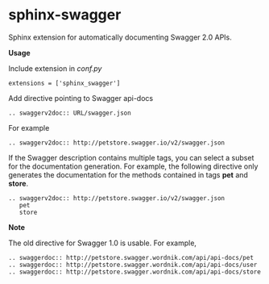 # sphinx-swagger
Sphinx extension for automatically documenting Swagger 2.0 APIs.

**Usage**

Include extension in *conf.py*

    extensions = ['sphinx_swagger']

Add directive pointing to Swagger api-docs

    .. swaggerv2doc:: URL/swagger.json

For example    

    .. swaggerv2doc:: http://petstore.swagger.io/v2/swagger.json

If the Swagger description contains multiple tags, you can select a subset
for the documentation generation. For example, the following directive only
generates the documentation for the methods contained in tags **pet** and
**store**.

    .. swaggerv2doc:: http://petstore.swagger.io/v2/swagger.json
       pet
       store

**Note**

The old directive for Swagger 1.0 is usable. For example,

    .. swaggerdoc:: http://petstore.swagger.wordnik.com/api/api-docs/pet
    .. swaggerdoc:: http://petstore.swagger.wordnik.com/api/api-docs/user
    .. swaggerdoc:: http://petstore.swagger.wordnik.com/api/api-docs/store
